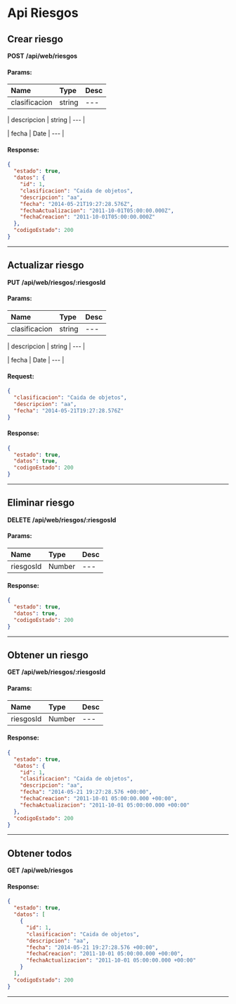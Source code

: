 # Api Riesgos

## Crear riesgo

__POST__ __/api/web/riesgos__


#### Params:
| Name       | Type    | Desc |
| :--------- | :------ | :-------|
| clasificacion | string |   ---   |
	
| descripcion | string |   ---   |
	
| fecha | Date |   ---   |
	

#### Response:

```json
{
  "estado": true,
  "datos": {
    "id": 1,
    "clasificacion": "Caida de objetos",
    "descripcion": "aa",
    "fecha": "2014-05-21T19:27:28.576Z",
    "fechaActualizacion": "2011-10-01T05:00:00.000Z",
    "fechaCreacion": "2011-10-01T05:00:00.000Z"
  },
  "codigoEstado": 200
}
```


___



## Actualizar riesgo

__PUT__ __/api/web/riesgos/:riesgosId__


#### Params:
| Name       | Type    | Desc |
| :--------- | :------ | :-------|
| clasificacion | string |   ---   |
	
| descripcion | string |   ---   |
	
| fecha | Date |   ---   |
	

#### Request:

```json
{
  "clasificacion": "Caida de objetos",
  "descripcion": "aa",
  "fecha": "2014-05-21T19:27:28.576Z"
}
```

#### Response:

```json
{
  "estado": true,
  "datos": true,
  "codigoEstado": 200
}
```


___



## Eliminar riesgo

__DELETE__ __/api/web/riesgos/:riesgosId__


#### Params:
| Name       | Type    | Desc |
| :--------- | :------ | :-------|
| riesgosId | Number |   ---   |
	

#### Response:

```json
{
  "estado": true,
  "datos": true,
  "codigoEstado": 200
}
```


___



## Obtener un riesgo

__GET__ __/api/web/riesgos/:riesgosId__


#### Params:
| Name       | Type    | Desc |
| :--------- | :------ | :-------|
| riesgosId | Number |   ---   |
	

#### Response:

```json
{
  "estado": true,
  "datos": {
    "id": 1,
    "clasificacion": "Caida de objetos",
    "descripcion": "aa",
    "fecha": "2014-05-21 19:27:28.576 +00:00",
    "fechaCreacion": "2011-10-01 05:00:00.000 +00:00",
    "fechaActualizacion": "2011-10-01 05:00:00.000 +00:00"
  },
  "codigoEstado": 200
}
```


___



## Obtener todos

__GET__ __/api/web/riesgos__


#### Response:

```json
{
  "estado": true,
  "datos": [
    {
      "id": 1,
      "clasificacion": "Caida de objetos",
      "descripcion": "aa",
      "fecha": "2014-05-21 19:27:28.576 +00:00",
      "fechaCreacion": "2011-10-01 05:00:00.000 +00:00",
      "fechaActualizacion": "2011-10-01 05:00:00.000 +00:00"
    }
  ],
  "codigoEstado": 200
}
```


___



